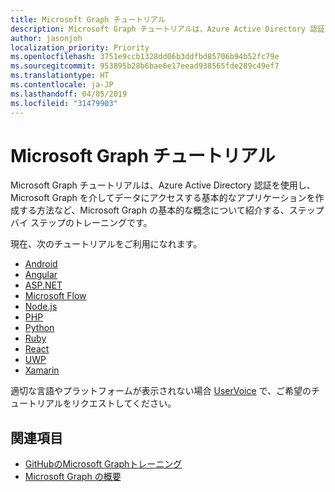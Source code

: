 ```yaml
---
title: Microsoft Graph チュートリアル
description: Microsoft Graph チュートリアルは、Azure Active Directory 認証を使用し、Microsoft Graph を介してデータにアクセスする基本的なアプリケーションを作成する方法など、Microsoft Graph の基本的な概念について紹介する、ステップ バイ ステップのトレーニングです。
author: jasonjoh
localization_priority: Priority
ms.openlocfilehash: 3751e9ccb1328dd06b3ddfbd85706b94b52fc79e
ms.sourcegitcommit: 953895b28b6bae6e17eead938565fde289c49ef7
ms.translationtype: HT
ms.contentlocale: ja-JP
ms.lasthandoff: 04/05/2019
ms.locfileid: "31479903"
---
```

# <a name="microsoft-graph-tutorials"></a>Microsoft Graph チュートリアル

Microsoft Graph チュートリアルは、Azure Active Directory 認証を使用し、Microsoft Graph を介してデータにアクセスする基本的なアプリケーションを作成する方法など、Microsoft Graph の基本的な概念について紹介する、ステップ バイ ステップのトレーニングです。

現在、次のチュートリアルをご利用になれます。

- [Android](/graph/tutorials/android)
- [Angular](/graph/tutorials/angular)
- [ASP.NET](/graph/tutorials/aspnet)
- [Microsoft Flow](/graph/tutorials/flow)
- [Node.js](/graph/tutorials/node)
- [PHP](/graph/tutorials/php)
- [Python](/graph/tutorials/python)
- [Ruby](/graph/tutorials/ruby)
- [React](/graph/tutorials/react)
- [UWP](/graph/tutorials/uwp)
- [Xamarin](/graph/tutorials/xamarin)

適切な言語やプラットフォームが表示されない場合 [UserVoice](https://officespdev.uservoice.com/forums/224641-feature-requests-and-feedback/category/101632-microsoft-graph-o365-rest-apis) で、ご希望のチュートリアルをリクエストしてください。

## <a name="see-also"></a>関連項目

- [GitHubのMicrosoft Graphトレーニング](https://github.com/microsoftgraph?utf8=%E2%9C%93&q=msgraph-training&type=&language=)
- [Microsoft Graph の概要](https://developer.microsoft.com/graph/get-started)
